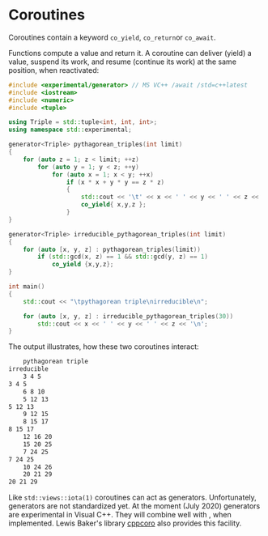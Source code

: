 # Coroutines

Coroutines contain a keyword `co_yield`, `co_return`or `co_await`.

Functions compute a value and return it. A coroutine can deliver (yield) a value, suspend its work, and resume (continue its work) at the same position, when reactivated:

```cpp
#include <experimental/generator> // MS VC++ /await /std=c++latest
#include <iostream>
#include <numeric>
#include <tuple>

using Triple = std::tuple<int, int, int>;
using namespace std::experimental;

generator<Triple> pythagorean_triples(int limit)
{
    for (auto z = 1; z < limit; ++z)
        for (auto y = 1; y < z; ++y)
            for (auto x = 1; x < y; ++x)
                if (x * x + y * y == z * z)
                {
                    std::cout << '\t' << x << ' ' << y << ' ' << z << '\n';
                    co_yield{ x,y,z };
                }
}

generator<Triple> irreducible_pythagorean_triples(int limit)
{
    for (auto [x, y, z] : pythagorean_triples(limit))
        if (std::gcd(x, z) == 1 && std::gcd(y, z) == 1)
            co_yield {x,y,z};
}

int main()
{
    std::cout << "\tpythagorean triple\nirreducible\n";

    for (auto [x, y, z] : irreducible_pythagorean_triples(30))
        std::cout << x << ' ' << y << ' ' << z << '\n';
}
```

The output illustrates, how these two coroutines interact:

```txt
	pythagorean triple
irreducible
	3 4 5
3 4 5
	6 8 10
	5 12 13
5 12 13
	9 12 15
	8 15 17
8 15 17
	12 16 20
	15 20 25
	7 24 25
7 24 25
	10 24 26
	20 21 29
20 21 29
```

Like `std::views::iota(1)` coroutines can act as generators. Unfortunately, generators are not standardized yet. At the moment (July 2020) generators are experimental in Visual C++. They will combine well with [<ranges>](41_ranges.md), when implemented. Lewis Baker's library [cppcoro](https://github.com/lewissbaker/cppcoro) also provides this facility.

